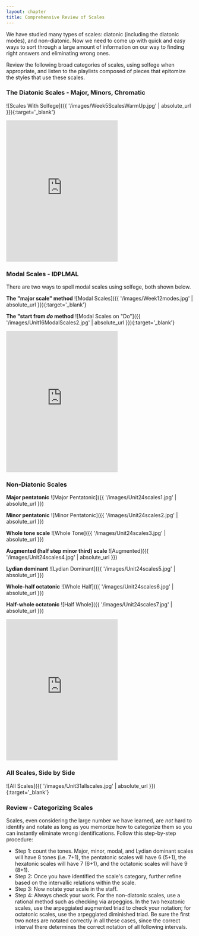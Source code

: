 ```yaml
---
layout: chapter
title: Comprehensive Review of Scales
---
```


We have studied many types of scales: diatonic (including the diatonic modes), and non-diatonic. Now we need to come up with quick and easy ways to sort through a large amount of information on our way to finding right answers and eliminating wrong ones.

Review the following broad categories of scales, using solfege when appropriate, and listen to the playlists composed of pieces that epitomize the styles that use these scales.

### The Diatonic Scales - Major, Minors, Chromatic

![Scales With Solfege]({{ '/images/Week5ScalesWarmUp.jpg' | absolute_url }}){:target='_blank'}

<iframe src="https://open.spotify.com/embed/user/mirandawilson/playlist/0EnkRmPvWoH8w2dhbcQEkI" width="300" height="380" frameborder="0" allowtransparency="true" allow="encrypted-media"></iframe>

### Modal Scales - IDPLMAL

There are two ways to spell modal scales using solfege, both shown below.

**The "major scale" method**
![Modal Scales]({{ '/images/Week12modes.jpg' | absolute_url }}){:target='_blank'}

**The "start from *do* method**
![Modal Scales on "Do"]({{ '/images/Unit16ModalScales2.jpg' | absolute_url }}){:target='_blank'}

<iframe src="https://open.spotify.com/embed/user/mirandawilson/playlist/4uzxNesCDcqJxUiVzUgz9C" width="300" height="380" frameborder="0" allowtransparency="true" allow="encrypted-media"></iframe>

### Non-Diatonic Scales

**Major pentatonic**
![Major Pentatonic]({{ '/images/Unit24scales1.jpg' | absolute_url }})

**Minor pentatonic**
![Minor Pentatonic]({{ '/images/Unit24scales2.jpg' | absolute_url }})

**Whole tone scale**
![Whole Tone]({{ '/images/Unit24scales3.jpg' | absolute_url }})

**Augmented (half step minor third) scale**
![Augmented]({{ '/images/Unit24scales4.jpg' | absolute_url }})

**Lydian dominant**
![Lydian Dominant]({{ '/images/Unit24scales5.jpg' | absolute_url }})

**Whole-half octatonic**
![Whole Half]({{ '/images/Unit24scales6.jpg' | absolute_url }})

**Half-whole octatonic**
![Half Whole]({{ '/images/Unit24scales7.jpg' | absolute_url }})

<iframe src="https://open.spotify.com/embed/user/mirandawilson/playlist/4WZhZlZRmyez06gusdqGaC" width="300" height="380" frameborder="0" allowtransparency="true" allow="encrypted-media"></iframe>

### All Scales, Side by Side

![All Scales]({{ '/images/Unit31allscales.jpg' | absolute_url }}){:target='_blank'}

### Review - Categorizing Scales

Scales, even considering the large number we have learned, are *not* hard to identify and notate as long as you memorize how to categorize them so you can instantly eliminate wrong identifications. Follow this step-by-step procedure:
- Step 1: count the tones. Major, minor, modal, and Lydian dominant scales will have 8 tones (i.e. 7+1), the pentatonic scales will have 6 (5+1), the hexatonic scales will have 7 (6+1), and the octatonic scales will have 9 (8+1).
- Step 2: Once you have identified the scale's category, further refine based on the intervallic relations within the scale.
- Step 3: Now notate your scale in the staff.
- Step 4: Always check your work. For the non-diatonic scales, use a rational method such as checking via arpeggios. In the two hexatonic scales, use the arpeggiated augmented triad to check your notation; for octatonic scales, use the arpeggiated diminished triad. Be sure the first two notes are notated correctly in all these cases, since the correct interval there determines the correct notation of all following intervals.